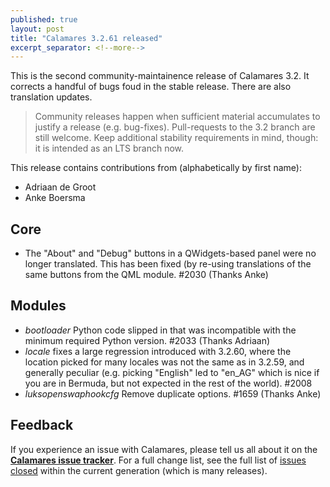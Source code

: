 ```yaml
---
published: true
layout: post
title: "Calamares 3.2.61 released"
excerpt_separator: <!--more-->
---
```


This is the second community-maintainence release of Calamares 3.2.
It corrects a handful of bugs foud in the stable release. There
are also translation updates.

> Community releases happen when sufficient material accumulates to
> justify a release (e.g. bug-fixes). Pull-requests to the 3.2
> branch are still welcome. Keep additional stability requirements
> in mind, though: it is intended as an LTS branch now.

This release contains contributions from (alphabetically by first name):
 - Adriaan de Groot
 - Anke Boersma

## Core ##
 - The "About" and "Debug" buttons in a QWidgets-based panel were no
   longer translated. This has been fixed (by re-using translations
   of the same buttons from the QML module. #2030 (Thanks Anke)

## Modules ##
 - *bootloader* Python code slipped in that was incompatible with
   the minimum required Python version. #2033 (Thanks Adriaan)
 - *locale* fixes a large regression introduced with 3.2.60, where
   the location picked for many locales was not the same as in 3.2.59,
   and generally peculiar (e.g. picking "English" led to "en_AG" which
   is nice if you are in Bermuda, but not expected in the rest of the
   world). #2008
 - *luksopenswaphookcfg* Remove duplicate options. #1659 (Thanks Anke)


## Feedback ##

If you experience an issue with Calamares, please tell us all about it
on the [**Calamares issue tracker**][1]. For a full change list, see
the full list of [issues closed][2] within the current generation (which is many releases).

[1]: https://github.com/calamares/calamares/issues
[2]: https://github.com/calamares/calamares/milestone/81
